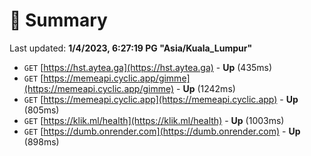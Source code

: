 # 📖 Summary
Last updated: **1/4/2023, 6:27:19 PG "Asia/Kuala_Lumpur"**

- `GET` [https://hst.aytea.ga](https://hst.aytea.ga) - **Up** (435ms)
- `GET` [https://memeapi.cyclic.app/gimme](https://memeapi.cyclic.app/gimme) - **Up** (1242ms)
- `GET` [https://memeapi.cyclic.app](https://memeapi.cyclic.app) - **Up** (805ms)
- `GET` [https://klik.ml/health](https://klik.ml/health) - **Up** (1003ms)
- `GET` [https://dumb.onrender.com](https://dumb.onrender.com) - **Up** (898ms)
